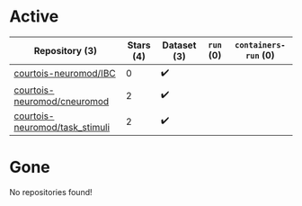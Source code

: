 # Active
| Repository (3) | Stars (4) | Dataset (3) | `run` (0) | `containers-run` (0) |
| --- | --- | --- | --- | --- |
| [courtois-neuromod/IBC](https://github.com/courtois-neuromod/IBC) | 0 | :heavy_check_mark: |  |  |
| [courtois-neuromod/cneuromod](https://github.com/courtois-neuromod/cneuromod) | 2 | :heavy_check_mark: |  |  |
| [courtois-neuromod/task_stimuli](https://github.com/courtois-neuromod/task_stimuli) | 2 | :heavy_check_mark: |  |  |

# Gone
No repositories found!
